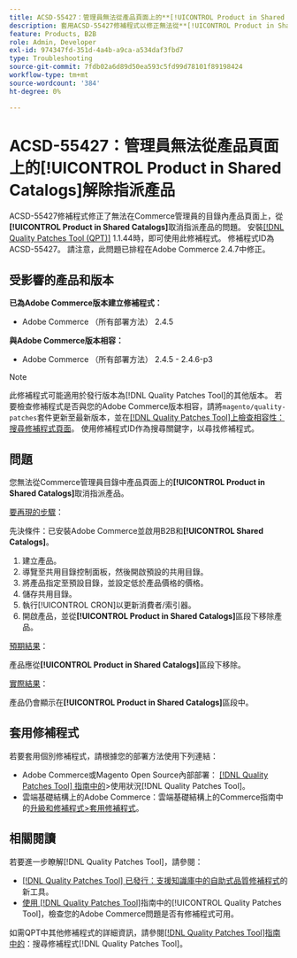 ```yaml
---
title: ACSD-55427：管理員無法從產品頁面上的**[!UICONTROL Product in Shared Catalogs]**解除指派產品
description: 套用ACSD-55427修補程式以修正無法從**[!UICONTROL Product in Shared Catalogs]**取消指派產品的Adobe Commerce問題。
feature: Products, B2B
role: Admin, Developer
exl-id: 974347fd-351d-4a4b-a9ca-a534daf3fbd7
type: Troubleshooting
source-git-commit: 7fdb02a6d89d50ea593c5fd99d78101f89198424
workflow-type: tm+mt
source-wordcount: '384'
ht-degree: 0%

---
```


# ACSD-55427：管理員無法從產品頁面上的&#x200B;**[!UICONTROL Product in Shared Catalogs]**&#x200B;解除指派產品

ACSD-55427修補程式修正了無法在Commerce管理員的目錄內產品頁面上，從&#x200B;**[!UICONTROL Product in Shared Catalogs]**&#x200B;取消指派產品的問題。 安裝[[!DNL Quality Patches Tool (QPT)]](https://experienceleague.adobe.com/en/docs/commerce-operations/tools/quality-patches-tool/quality-patches-tool-to-self-serve-quality-patches) 1.1.44時，即可使用此修補程式。 修補程式ID為ACSD-55427。 請注意，此問題已排程在Adobe Commerce 2.4.7中修正。

## 受影響的產品和版本

**已為Adobe Commerce版本建立修補程式：**

* Adobe Commerce （所有部署方法） 2.4.5

**與Adobe Commerce版本相容：**

* Adobe Commerce （所有部署方法） 2.4.5 - 2.4.6-p3

>[!NOTE]
>
>此修補程式可能適用於發行版本為[!DNL Quality Patches Tool]的其他版本。 若要檢查修補程式是否與您的Adobe Commerce版本相容，請將`magento/quality-patches`套件更新至最新版本，並在[[!DNL Quality Patches Tool]上檢查相容性：搜尋修補程式頁面](https://experienceleague.adobe.com/tools/commerce-quality-patches/index.html)。 使用修補程式ID作為搜尋關鍵字，以尋找修補程式。

## 問題

您無法從Commerce管理員目錄中產品頁面上的&#x200B;**[!UICONTROL Product in Shared Catalogs]**&#x200B;取消指派產品。

<u>要再現的步驟</u>：

先決條件：已安裝Adobe Commerce並啟用B2B和&#x200B;**[!UICONTROL Shared Catalogs]**。
1. 建立產品。
1. 導覽至共用目錄控制面板，然後開啟預設的共用目錄。
1. 將產品指定至預設目錄，並設定低於產品價格的價格。
1. 儲存共用目錄。
1. 執行[!UICONTROL CRON]以更新消費者/索引器。
1. 開啟產品，並從&#x200B;**[!UICONTROL Product in Shared Catalogs]**&#x200B;區段下移除產品。

<u>預期結果</u>：

產品應從&#x200B;**[!UICONTROL Product in Shared Catalogs]**&#x200B;區段下移除。

<u>實際結果</u>：

產品仍會顯示在&#x200B;**[!UICONTROL Product in Shared Catalogs]**&#x200B;區段中。

## 套用修補程式

若要套用個別修補程式，請根據您的部署方法使用下列連結：

* Adobe Commerce或Magento Open Source內部部署： [[!DNL Quality Patches Tool] 指南中的](/help/tools/quality-patches-tool/usage.md)>使用狀況[!DNL Quality Patches Tool]。
* 雲端基礎結構上的Adobe Commerce：雲端基礎結構上的Commerce指南中的[升級和修補程式>套用修補程式](https://experienceleague.adobe.com/docs/commerce-cloud-service/user-guide/develop/upgrade/apply-patches.html)。

## 相關閱讀

若要進一步瞭解[!DNL Quality Patches Tool]，請參閱：

* [[!DNL Quality Patches Tool] 已發行：支援知識庫中的自助式品質修補程式](https://experienceleague.adobe.com/en/docs/commerce-operations/tools/quality-patches-tool/quality-patches-tool-to-self-serve-quality-patches)的新工具。
* [使用 [!DNL Quality Patches Tool]](/help/tools/quality-patches-tool/patches-available-in-qpt/check-patch-for-magento-issue-with-magento-quality-patches.md)指南中的[!UICONTROL Quality Patches Tool]，檢查您的Adobe Commerce問題是否有修補程式可用。


如需QPT中其他修補程式的詳細資訊，請參閱[[!DNL Quality Patches Tool]指南中的](https://experienceleague.adobe.com/tools/commerce-quality-patches/index.html)：搜尋修補程式[!DNL Quality Patches Tool]。
